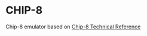 # CHIP-8

Chip-8 emulator based on [Chip-8 Technical Reference](http://devernay.free.fr/hacks/chip8/C8TECH10.HTM)


